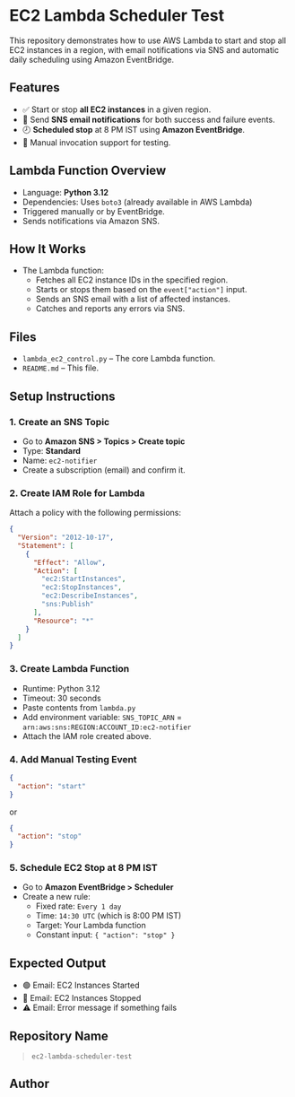 # EC2 Lambda Scheduler Test

This repository demonstrates how to use AWS Lambda to start and stop all EC2 instances in a region, with email notifications via SNS and automatic daily scheduling using Amazon EventBridge.

## Features

- ✅ Start or stop **all EC2 instances** in a given region.
- 📧 Send **SNS email notifications** for both success and failure events.
- 🕗 **Scheduled stop** at 8 PM IST using **Amazon EventBridge**.
- 🧪 Manual invocation support for testing.

## Lambda Function Overview

- Language: **Python 3.12**
- Dependencies: Uses `boto3` (already available in AWS Lambda)
- Triggered manually or by EventBridge.
- Sends notifications via Amazon SNS.

## How It Works

- The Lambda function:
  - Fetches all EC2 instance IDs in the specified region.
  - Starts or stops them based on the `event["action"]` input.
  - Sends an SNS email with a list of affected instances.
  - Catches and reports any errors via SNS.

## Files

- `lambda_ec2_control.py` – The core Lambda function.
- `README.md` – This file.

## Setup Instructions

### 1. Create an SNS Topic

- Go to **Amazon SNS > Topics > Create topic**
- Type: **Standard**
- Name: `ec2-notifier`
- Create a subscription (email) and confirm it.

### 2. Create IAM Role for Lambda

Attach a policy with the following permissions:
```json
{
  "Version": "2012-10-17",
  "Statement": [
    {
      "Effect": "Allow",
      "Action": [
        "ec2:StartInstances",
        "ec2:StopInstances",
        "ec2:DescribeInstances",
        "sns:Publish"
      ],
      "Resource": "*"
    }
  ]
}
```

### 3. Create Lambda Function

- Runtime: Python 3.12
- Timeout: 30 seconds
- Paste contents from `lambda.py`
- Add environment variable: `SNS_TOPIC_ARN` = `arn:aws:sns:REGION:ACCOUNT_ID:ec2-notifier`
- Attach the IAM role created above.

### 4. Add Manual Testing Event

```json
{
  "action": "start"
}
```

or

```json
{
  "action": "stop"
}
```

### 5. Schedule EC2 Stop at 8 PM IST

- Go to **Amazon EventBridge > Scheduler**
- Create a new rule:
  - Fixed rate: `Every 1 day`
  - Time: `14:30 UTC` (which is 8:00 PM IST)
  - Target: Your Lambda function
  - Constant input: `{ "action": "stop" }`

## Expected Output

- 🟢 Email: EC2 Instances Started
- 🔴 Email: EC2 Instances Stopped
- ⚠️  Email: Error message if something fails

## Repository Name

> `ec2-lambda-scheduler-test`

## Author
